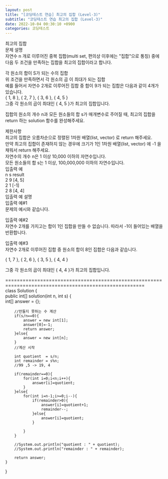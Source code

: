 ```yaml
---  
layout: post  
title: "[코딩테스트 연습] 최고의 집합 (Level-3)"  
subtitle: "코딩테스트 연습 최고의 집합 (Level-3)"  
date: 2022-10-04 00:30:10 +0900  
categories: 코딩테스트  
---  
```

최고의 집합  
문제 설명  
자연수 n 개로 이루어진 중복 집합(multi set, 편의상 이후에는 "집합"으로 통칭) 중에 다음 두 조건을 만족하는 집합을 최고의 집합이라고 합니다.  
  
각 원소의 합이 S가 되는 수의 집합  
위 조건을 만족하면서 각 원소의 곱 이 최대가 되는 집합  
예를 들어서 자연수 2개로 이루어진 집합 중 합이 9가 되는 집합은 다음과 같이 4개가 있습니다.  
{ 1, 8 }, { 2, 7 }, { 3, 6 }, { 4, 5 }  
그중 각 원소의 곱이 최대인 { 4, 5 }가 최고의 집합입니다.  
  
집합의 원소의 개수 n과 모든 원소들의 합 s가 매개변수로 주어질 때, 최고의 집합을 return 하는 solution 함수를 완성해주세요.  
  
제한사항  
최고의 집합은 오름차순으로 정렬된 1차원 배열(list, vector) 로 return 해주세요.  
만약 최고의 집합이 존재하지 않는 경우에 크기가 1인 1차원 배열(list, vector) 에 -1 을 채워서 return 해주세요.  
자연수의 개수 n은 1 이상 10,000 이하의 자연수입니다.  
모든 원소들의 합 s는 1 이상, 100,000,000 이하의 자연수입니다.  
입출력 예  
n	s	result  
2	9	[4, 5]  
2	1	[-1]  
2	8	[4, 4]  
입출력 예 설명  
입출력 예#1  
문제의 예시와 같습니다.  
  
입출력 예#2  
자연수 2개를 가지고는 합이 1인 집합을 만들 수 없습니다. 따라서 -1이 들어있는 배열을 반환합니다.  
  
입출력 예#3  
자연수 2개로 이루어진 집합 중 원소의 합이 8인 집합은 다음과 같습니다.  
  
{ 1, 7 }, { 2, 6 }, { 3, 5 }, { 4, 4 }  
  
그중 각 원소의 곱이 최대인 { 4, 4 }가 최고의 집합입니다.  
  
======================================================================================================  
class Solution {  
    public int[] solution(int n, int s) {  
        int[] answer = {};  
          
        //만들지 못하는 수 계산  
        if(s/n==0){  
            answer = new int[1];  
            answer[0]=-1;  
            return answer;  
        }else{  
            answer = new int[n];  
        }  
        //계산 시작  
          
        int quotient  = s/n;  
        int remainder = s%n;  
        //99 ,5 -> 19, 4   
  
        if(remainder==0){  
            for(int i=0;i<n;i++){  
                answer[i]=quotient;  
            }  
        }else{  
            for(int i=n-1;i>=0;i--){  
                if(remainder>0){  
                    answer[i]=quotient+1;  
                    remainder--;  
                }else{  
                    answer[i]=quotient;      
                }  
                  
            }  
        }  
          
        //System.out.println("quotient : " + quotient);  
        //System.out.println("remainder : " + remainder);  
          
        return answer;  
    }  
}  
